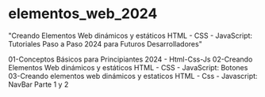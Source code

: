 # elementos_web_2024
"Creando Elementos Web dinámicos y estáticos HTML - CSS - JavaScript: Tutoriales Paso a Paso 2024 para Futuros Desarrolladores"

01-Conceptos Básicos para Principiantes 2024 - Html-Css-Js
02-Creando Elementos Web dinámicos y estáticos HTML - CSS - JavaScript: Botones
03-Creando elementos web dinámicos y estaticos HTML - Css - Javascript: NavBar Parte 1 y 2